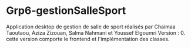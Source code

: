 # Grp6-gestionSalleSport
Application desktop de gestion de salle de sport réalisés par Chaimaa Taoutaou, Aziza Zizouan, Salma Nahmani et Youssef Elgoumri
Version : 0.
cette version comporte le frontend et l'implémentation des classes.
